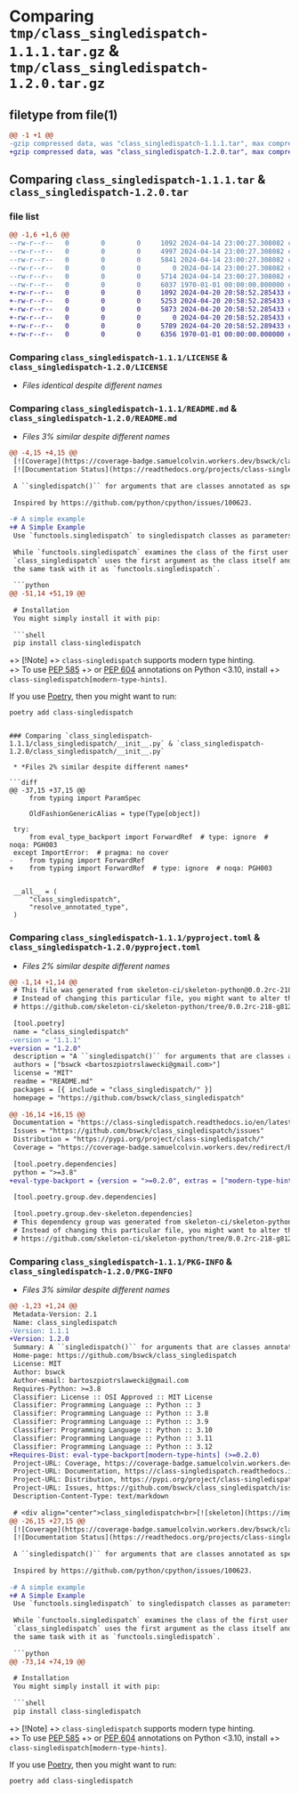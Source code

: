 # Comparing `tmp/class_singledispatch-1.1.1.tar.gz` & `tmp/class_singledispatch-1.2.0.tar.gz`

## filetype from file(1)

```diff
@@ -1 +1 @@
-gzip compressed data, was "class_singledispatch-1.1.1.tar", max compression
+gzip compressed data, was "class_singledispatch-1.2.0.tar", max compression
```

## Comparing `class_singledispatch-1.1.1.tar` & `class_singledispatch-1.2.0.tar`

### file list

```diff
@@ -1,6 +1,6 @@
--rw-r--r--   0        0        0     1092 2024-04-14 23:00:27.308082 class_singledispatch-1.1.1/LICENSE
--rw-r--r--   0        0        0     4997 2024-04-14 23:00:27.308082 class_singledispatch-1.1.1/README.md
--rw-r--r--   0        0        0     5841 2024-04-14 23:00:27.308082 class_singledispatch-1.1.1/class_singledispatch/__init__.py
--rw-r--r--   0        0        0        0 2024-04-14 23:00:27.308082 class_singledispatch-1.1.1/class_singledispatch/py.typed
--rw-r--r--   0        0        0     5714 2024-04-14 23:00:27.308082 class_singledispatch-1.1.1/pyproject.toml
--rw-r--r--   0        0        0     6037 1970-01-01 00:00:00.000000 class_singledispatch-1.1.1/PKG-INFO
+-rw-r--r--   0        0        0     1092 2024-04-20 20:58:52.285433 class_singledispatch-1.2.0/LICENSE
+-rw-r--r--   0        0        0     5253 2024-04-20 20:58:52.285433 class_singledispatch-1.2.0/README.md
+-rw-r--r--   0        0        0     5873 2024-04-20 20:58:52.285433 class_singledispatch-1.2.0/class_singledispatch/__init__.py
+-rw-r--r--   0        0        0        0 2024-04-20 20:58:52.285433 class_singledispatch-1.2.0/class_singledispatch/py.typed
+-rw-r--r--   0        0        0     5789 2024-04-20 20:58:52.289433 class_singledispatch-1.2.0/pyproject.toml
+-rw-r--r--   0        0        0     6356 1970-01-01 00:00:00.000000 class_singledispatch-1.2.0/PKG-INFO
```

### Comparing `class_singledispatch-1.1.1/LICENSE` & `class_singledispatch-1.2.0/LICENSE`

 * *Files identical despite different names*

### Comparing `class_singledispatch-1.1.1/README.md` & `class_singledispatch-1.2.0/README.md`

 * *Files 3% similar despite different names*

```diff
@@ -4,15 +4,15 @@
 [![Coverage](https://coverage-badge.samuelcolvin.workers.dev/bswck/class_singledispatch.svg)](https://coverage-badge.samuelcolvin.workers.dev/redirect/bswck/class_singledispatch)
 [![Documentation Status](https://readthedocs.org/projects/class-singledispatch/badge/?version=latest)](https://class-singledispatch.readthedocs.io/en/latest/?badge=latest)
 
 A ``singledispatch()`` for arguments that are classes annotated as specific types.
 
 Inspired by https://github.com/python/cpython/issues/100623.
 
-# A simple example
+# A Simple Example
 Use `functools.singledispatch` to singledispatch classes as parameters.
 
 While `functools.singledispatch` examines the class of the first user argument,
 `class_singledispatch` uses the first argument as the class itself and performs
 the same task with it as `functools.singledispatch`.
 
 ```python
@@ -51,14 +51,19 @@
 
 # Installation
 You might simply install it with pip:
 
 ```shell
 pip install class-singledispatch
 ```
+> [!Note]
+> `class-singledispatch` supports modern type hinting.<br/>
+> To use [PEP 585](https://peps.python.org/pep-0585/)
+> or [PEP 604](https://peps.python.org/pep-0604/) annotations on Python <3.10, install
+> `class-singledispatch[modern-type-hints]`.
 
 If you use [Poetry](https://python-poetry.org/), then you might want to run:
 
 ```shell
 poetry add class-singledispatch
 ```
```

### Comparing `class_singledispatch-1.1.1/class_singledispatch/__init__.py` & `class_singledispatch-1.2.0/class_singledispatch/__init__.py`

 * *Files 2% similar despite different names*

```diff
@@ -37,15 +37,15 @@
     from typing import ParamSpec
 
     OldFashionGenericAlias = type(Type[object])
 
 try:
     from eval_type_backport import ForwardRef  # type: ignore  # noqa: PGH003
 except ImportError:  # pragma: no cover
-    from typing import ForwardRef
+    from typing import ForwardRef  # type: ignore  # noqa: PGH003
 
 
 __all__ = (
     "class_singledispatch",
     "resolve_annotated_type",
 )
```

### Comparing `class_singledispatch-1.1.1/pyproject.toml` & `class_singledispatch-1.2.0/pyproject.toml`

 * *Files 2% similar despite different names*

```diff
@@ -1,14 +1,14 @@
 # This file was generated from skeleton-ci/skeleton-python@0.0.2rc-218-g8123b8a.
 # Instead of changing this particular file, you might want to alter the template:
 # https://github.com/skeleton-ci/skeleton-python/tree/0.0.2rc-218-g8123b8a/project/pyproject.toml.jinja
 
 [tool.poetry]
 name = "class_singledispatch"
-version = "1.1.1"
+version = "1.2.0"
 description = "A ``singledispatch()`` for arguments that are classes annotated as specific types."
 authors = ["bswck <bartoszpiotrslawecki@gmail.com>"]
 license = "MIT"
 readme = "README.md"
 packages = [{ include = "class_singledispatch/" }]
 homepage = "https://github.com/bswck/class_singledispatch"
 
@@ -16,14 +16,15 @@
 Documentation = "https://class-singledispatch.readthedocs.io/en/latest/"
 Issues = "https://github.com/bswck/class_singledispatch/issues"
 Distribution = "https://pypi.org/project/class-singledispatch/"
 Coverage = "https://coverage-badge.samuelcolvin.workers.dev/redirect/bswck/class_singledispatch"
 
 [tool.poetry.dependencies]
 python = ">=3.8"
+eval-type-backport = {version = ">=0.2.0", extras = ["modern-type-hints"]}
 
 [tool.poetry.group.dev.dependencies]
 
 [tool.poetry.group.dev-skeleton.dependencies]
 # This dependency group was generated from skeleton-ci/skeleton-python@0.0.2rc-218-g8123b8a.
 # Instead of changing this particular file, you might want to alter the template:
 # https://github.com/skeleton-ci/skeleton-python/tree/0.0.2rc-218-g8123b8a/project/pyproject.toml.jinja
```

### Comparing `class_singledispatch-1.1.1/PKG-INFO` & `class_singledispatch-1.2.0/PKG-INFO`

 * *Files 3% similar despite different names*

```diff
@@ -1,23 +1,24 @@
 Metadata-Version: 2.1
 Name: class_singledispatch
-Version: 1.1.1
+Version: 1.2.0
 Summary: A ``singledispatch()`` for arguments that are classes annotated as specific types.
 Home-page: https://github.com/bswck/class_singledispatch
 License: MIT
 Author: bswck
 Author-email: bartoszpiotrslawecki@gmail.com
 Requires-Python: >=3.8
 Classifier: License :: OSI Approved :: MIT License
 Classifier: Programming Language :: Python :: 3
 Classifier: Programming Language :: Python :: 3.8
 Classifier: Programming Language :: Python :: 3.9
 Classifier: Programming Language :: Python :: 3.10
 Classifier: Programming Language :: Python :: 3.11
 Classifier: Programming Language :: Python :: 3.12
+Requires-Dist: eval-type-backport[modern-type-hints] (>=0.2.0)
 Project-URL: Coverage, https://coverage-badge.samuelcolvin.workers.dev/redirect/bswck/class_singledispatch
 Project-URL: Documentation, https://class-singledispatch.readthedocs.io/en/latest/
 Project-URL: Distribution, https://pypi.org/project/class-singledispatch/
 Project-URL: Issues, https://github.com/bswck/class_singledispatch/issues
 Description-Content-Type: text/markdown
 
 # <div align="center">class_singledispatch<br>[![skeleton](https://img.shields.io/badge/0.0.2rc–218–g8123b8a-skeleton?label=%F0%9F%92%80%20skeleton-ci/skeleton-python&labelColor=black&color=grey&link=https%3A//github.com/skeleton-ci/skeleton-python)](https://github.com/skeleton-ci/skeleton-python/tree/0.0.2rc-218-g8123b8a) [![Supported Python versions](https://img.shields.io/pypi/pyversions/class-singledispatch.svg?logo=python&label=Python)](https://pypi.org/project/class-singledispatch/) [![Package version](https://img.shields.io/pypi/v/class-singledispatch?label=PyPI)](https://pypi.org/project/class-singledispatch/)</div>
@@ -26,15 +27,15 @@
 [![Coverage](https://coverage-badge.samuelcolvin.workers.dev/bswck/class_singledispatch.svg)](https://coverage-badge.samuelcolvin.workers.dev/redirect/bswck/class_singledispatch)
 [![Documentation Status](https://readthedocs.org/projects/class-singledispatch/badge/?version=latest)](https://class-singledispatch.readthedocs.io/en/latest/?badge=latest)
 
 A ``singledispatch()`` for arguments that are classes annotated as specific types.
 
 Inspired by https://github.com/python/cpython/issues/100623.
 
-# A simple example
+# A Simple Example
 Use `functools.singledispatch` to singledispatch classes as parameters.
 
 While `functools.singledispatch` examines the class of the first user argument,
 `class_singledispatch` uses the first argument as the class itself and performs
 the same task with it as `functools.singledispatch`.
 
 ```python
@@ -73,14 +74,19 @@
 
 # Installation
 You might simply install it with pip:
 
 ```shell
 pip install class-singledispatch
 ```
+> [!Note]
+> `class-singledispatch` supports modern type hinting.<br/>
+> To use [PEP 585](https://peps.python.org/pep-0585/)
+> or [PEP 604](https://peps.python.org/pep-0604/) annotations on Python <3.10, install
+> `class-singledispatch[modern-type-hints]`.
 
 If you use [Poetry](https://python-poetry.org/), then you might want to run:
 
 ```shell
 poetry add class-singledispatch
 ```
```

